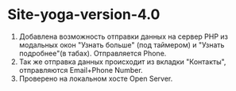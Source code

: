 # Site-yoga-version-4.0
1) Добавлена возможность отправки данных на сервер PHP из модальных окон "Узнать больше" (под таймером) и "Узнать подробнее"(в табах). Отправляется Phone. 
2) Так же отправка данных происходит из вкладки "Контакты", отправляются Email+Phone Number. 
3) Проверено на локальном хосте Open Server.
